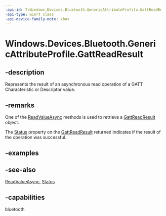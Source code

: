 ```yaml
---
-api-id: T:Windows.Devices.Bluetooth.GenericAttributeProfile.GattReadResult
-api-type: winrt class
-api-device-family-note: xbox
---
```


<!-- Class syntax.
public class GattReadResult : Windows.Devices.Bluetooth.GenericAttributeProfile.IGattReadResult, Windows.Devices.Bluetooth.GenericAttributeProfile.IGattReadResult2
-->

# Windows.Devices.Bluetooth.GenericAttributeProfile.GattReadResult

## -description
Represents the result of an asynchronous read operation of a GATT Characteristic or Descriptor value.

## -remarks
One of the [ReadValueAsync](gattcharacteristic_readvalueasync_2134129157.md) methods is used to retrieve a [GattReadResult](gattreadresult.md) object.

The [Status](gattreadresult_status.md) property on the [GattReadResult](gattreadresult.md) returned indicates if the result of the operation was successful.

## -examples

## -see-also
[ReadValueAsync](gattcharacteristic_readvalueasync_2134129157.md), [Status](gattreadresult_status.md)
## -capabilities
bluetooth
